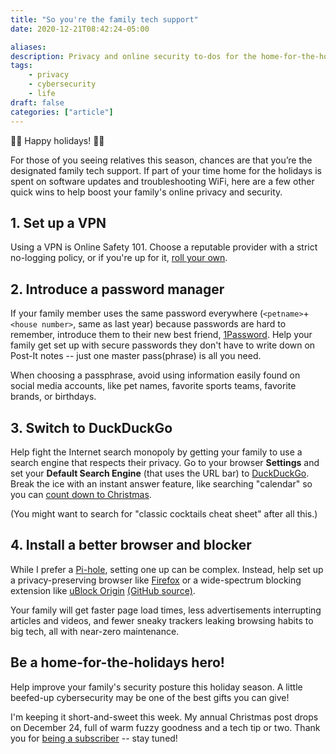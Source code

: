 ```yaml
---
title: "So you're the family tech support"
date: 2020-12-21T08:42:24-05:00

aliases:
description: Privacy and online security to-dos for the home-for-the-holidays tech support hero.
tags:
    - privacy
    - cybersecurity
    - life
draft: false
categories: ["article"]
---
```



🎄🌟 Happy holidays! 🌟🎄

For those of you seeing relatives this season, chances are that you’re the designated family tech support. If part of your time home for the holidays is spent on software updates and troubleshooting WiFi, here are a few other quick wins to help boost your family's online privacy and security.

## 1. Set up a VPN

Using a VPN is Online Safety 101. Choose a reputable provider with a strict no-logging policy, or if you're up for it, [roll your own](/blog/set-up-a-pi-hole-vpn-on-an-aws-lightsail-instance/).

## 2. Introduce a password manager

If your family member uses the same password everywhere (`<petname>`+`<house number>`, same as last year) because passwords are hard to remember, introduce them to their new best friend, [1Password](https://1password.com/). Help your family get set up with secure passwords they don't have to write down on Post-It notes -- just one master pass(phrase) is all you need.

When choosing a passphrase, avoid using information easily found on social media accounts, like pet names, favorite sports teams, favorite brands, or birthdays.

## 3. Switch to DuckDuckGo

Help fight the Internet search monopoly by getting your family to use a search engine that respects their privacy. Go to your browser **Settings** and set your **Default Search Engine** (that uses the URL bar) to [DuckDuckGo](https://duckduckgo.com/). Break the ice with an instant answer feature, like searching "calendar" so you can [count down to Christmas](https://duckduckgo.com/?q=Countdown+To+25th+dec+2020&t=canonical&ia=answer).

(You might want to search for "classic cocktails cheat sheet" after all this.)

## 4. Install a better browser and blocker

While I prefer a [Pi-hole](https://pi-hole.net/), setting one up can be complex. Instead, help set up a privacy-preserving browser like [Firefox](https://www.mozilla.org/en-US/firefox/new/) or a wide-spectrum blocking extension like [uBlock Origin](https://ublockorigin.com/) [(GitHub source)](https://github.com/gorhill/uBlock).

Your family will get faster page load times, less advertisements interrupting articles and videos, and fewer sneaky trackers leaking browsing habits to big tech, all with near-zero maintenance.

## Be a home-for-the-holidays hero!

Help improve your family's security posture this holiday season. A little beefed-up cybersecurity may be one of the best gifts you can give!

I'm keeping it short-and-sweet this week. My annual Christmas post drops on December 24, full of warm fuzzy goodness and a tech tip or two. Thank you for [being a subscriber](/) -- stay tuned!
